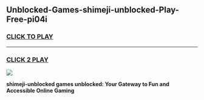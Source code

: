 
## Unblocked-Games-shimeji-unblocked-Play-Free-pi04i
<h3>
<a href="https://premium76.site?title=shimeji-unblocked&ref=23A">CLICK TO PLAY</a></h3>
<hr>

<h3>
<a href="https://premium76.site?title=shimeji-unblocked&ref=23A">CLICK 2 PLAY</a>
  
</h3>

<a href="https://premium76.site?title=shimeji-unblocked&ref=23A"><img src="https://clearcache.store/games.png"></a>


**shimeji-unblocked games unblocked: Your Gateway to Fun and Accessible Online Gaming**
